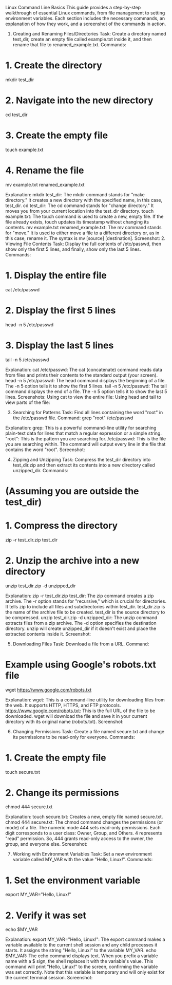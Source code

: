 Linux Command Line Basics
This guide provides a step-by-step walkthrough of essential Linux commands, from file management to setting environment variables. Each section includes the necessary commands, an explanation of how they work, and a screenshot of the commands in action.
1. Creating and Renaming Files/Directories
Task: Create a directory named test_dir, create an empty file called example.txt inside it, and then rename that file to renamed_example.txt.
Commands:
# 1. Create the directory
mkdir test_dir

# 2. Navigate into the new directory
cd test_dir

# 3. Create the empty file
touch example.txt

# 4. Rename the file
mv example.txt renamed_example.txt

Explanation:
mkdir test_dir: The mkdir command stands for "make directory." It creates a new directory with the specified name, in this case, test_dir.
cd test_dir: The cd command stands for "change directory." It moves you from your current location into the test_dir directory.
touch example.txt: The touch command is used to create a new, empty file. If the file already exists, touch updates its timestamp without changing its contents.
mv example.txt renamed_example.txt: The mv command stands for "move." It is used to either move a file to a different directory or, as in this case, rename it. The syntax is mv [source] [destination].
Screenshot:
2. Viewing File Contents
Task: Display the full contents of /etc/passwd, then show only the first 5 lines, and finally, show only the last 5 lines.
Commands:
# 1. Display the entire file
cat /etc/passwd

# 2. Display the first 5 lines
head -n 5 /etc/passwd

# 3. Display the last 5 lines
tail -n 5 /etc/passwd

Explanation:
cat /etc/passwd: The cat (concatenate) command reads data from files and prints their contents to the standard output (your screen).
head -n 5 /etc/passwd: The head command displays the beginning of a file. The -n 5 option tells it to show the first 5 lines.
tail -n 5 /etc/passwd: The tail command displays the end of a file. The -n 5 option tells it to show the last 5 lines.
Screenshots:
Using cat to view the entire file:
Using head and tail to view parts of the file:

3. Searching for Patterns
Task: Find all lines containing the word "root" in the /etc/passwd file.
Command:
grep "root" /etc/passwd

Explanation:
grep: This is a powerful command-line utility for searching plain-text data for lines that match a regular expression or a simple string.
"root": This is the pattern you are searching for.
/etc/passwd: This is the file you are searching within. The command will output every line in the file that contains the word "root".
Screenshot:

4. Zipping and Unzipping
Task: Compress the test_dir directory into test_dir.zip and then extract its contents into a new directory called unzipped_dir.
Commands:
# (Assuming you are outside the test_dir)
# 1. Compress the directory
zip -r test_dir.zip test_dir

# 2. Unzip the archive into a new directory
unzip test_dir.zip -d unzipped_dir

Explanation:
zip -r test_dir.zip test_dir: The zip command creates a zip archive.
The -r option stands for "recursive," which is crucial for directories. It tells zip to include all files and subdirectories within test_dir.
test_dir.zip is the name of the archive file to be created.
test_dir is the source directory to be compressed.
unzip test_dir.zip -d unzipped_dir: The unzip command extracts files from a zip archive.
The -d option specifies the destination directory. unzip will create unzipped_dir if it doesn't exist and place the extracted contents inside it.
Screenshot:

5. Downloading Files
Task: Download a file from a URL.
Command:
# Example using Google's robots.txt file
wget https://www.google.com/robots.txt

Explanation:
wget: This is a command-line utility for downloading files from the web. It supports HTTP, HTTPS, and FTP protocols.
https://www.google.com/robots.txt: This is the full URL of the file to be downloaded. wget will download the file and save it in your current directory with its original name (robots.txt).
Screenshot:

6. Changing Permissions
Task: Create a file named secure.txt and change its permissions to be read-only for everyone.
Commands:
# 1. Create the empty file
touch secure.txt

# 2. Change its permissions
chmod 444 secure.txt

Explanation:
touch secure.txt: Creates a new, empty file named secure.txt.
chmod 444 secure.txt: The chmod command changes the permissions (or mode) of a file.
The numeric mode 444 sets read-only permissions. Each digit corresponds to a user class: Owner, Group, and Others.
4 represents "read" permission. So, 444 grants read-only access to the owner, the group, and everyone else.
Screenshot:

7. Working with Environment Variables
Task: Set a new environment variable called MY_VAR with the value "Hello, Linux!".
Commands:
# 1. Set the environment variable
export MY_VAR="Hello, Linux!"

# 2. Verify it was set
echo $MY_VAR

Explanation:
export MY_VAR="Hello, Linux!": The export command makes a variable available to the current shell session and any child processes it starts. It assigns the string "Hello, Linux!" to the variable MY_VAR.
echo $MY_VAR: The echo command displays text. When you prefix a variable name with a $ sign, the shell replaces it with the variable's value. This command will print "Hello, Linux!" to the screen, confirming the variable was set correctly. Note that this variable is temporary and will only exist for the current terminal session.
Screenshot:


